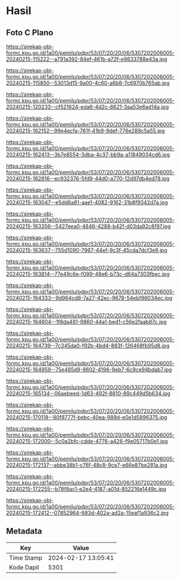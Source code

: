 # Hasil

## Foto C Plano

https://sirekap-obj-formc.kpu.go.id/1a00/pemilu/pdpr/53/07/20/20/06/5307202006005-20240215-115222--a791a392-84ef-461b-a72f-e9833788e43a.jpg

https://sirekap-obj-formc.kpu.go.id/1a00/pemilu/pdpr/53/07/20/20/06/5307202006005-20240215-115850--53013d15-9a00-4c60-a6b8-7c6970b765ab.jpg

https://sirekap-obj-formc.kpu.go.id/1a00/pemilu/pdpr/53/07/20/20/06/5307202006005-20240215-120233--cf521624-eda6-4d2c-8621-3aa53e6ad14a.jpg

https://sirekap-obj-formc.kpu.go.id/1a00/pemilu/pdpr/53/07/20/20/06/5307202006005-20240215-162152--99e4ecfa-761f-41b9-9def-776e289c5a55.jpg

https://sirekap-obj-formc.kpu.go.id/1a00/pemilu/pdpr/53/07/20/20/06/5307202006005-20240215-162413--3b7e8554-3dba-4c37-bb9a-a11849034cd6.jpg

https://sirekap-obj-formc.kpu.go.id/1a00/pemilu/pdpr/53/07/20/20/06/5307202006005-20240215-162816--ec932376-5fd9-44d0-a770-12d97db4ed78.jpg

https://sirekap-obj-formc.kpu.go.id/1a00/pemilu/pdpr/53/07/20/20/06/5307202006005-20240215-163047--e5dd6a81-aae1-4082-9162-31b8f9342d7a.jpg

https://sirekap-obj-formc.kpu.go.id/1a00/pemilu/pdpr/53/07/20/20/06/5307202006005-20240215-163356--5427eea0-4846-4288-b42f-d03da92c8f97.jpg

https://sirekap-obj-formc.kpu.go.id/1a00/pemilu/pdpr/53/07/20/20/06/5307202006005-20240215-163637--755d1090-7967-44ef-9c3f-45cda7dcf3e9.jpg

https://sirekap-obj-formc.kpu.go.id/1a00/pemilu/pdpr/53/07/20/20/06/5307202006005-20240215-163814--77e49c6e-f099-48e6-b73c-d64a7303fbec.jpg

https://sirekap-obj-formc.kpu.go.id/1a00/pemilu/pdpr/53/07/20/20/06/5307202006005-20240215-164333--9d964cd8-7a27-42ec-9678-54ebf86034ec.jpg

https://sirekap-obj-formc.kpu.go.id/1a00/pemilu/pdpr/53/07/20/20/06/5307202006005-20240215-164604--1f8da481-9860-44a1-bed1-c56e2faab87c.jpg

https://sirekap-obj-formc.kpu.go.id/1a00/pemilu/pdpr/53/07/20/20/06/5307202006005-20240215-164739--7c345da0-f92b-4bd4-883f-126468fb95d8.jpg

https://sirekap-obj-formc.kpu.go.id/1a00/pemilu/pdpr/53/07/20/20/06/5307202006005-20240215-164959--75e485d9-8602-4196-9eb7-6c9ce94bdab7.jpg

https://sirekap-obj-formc.kpu.go.id/1a00/pemilu/pdpr/53/07/20/20/06/5307202006005-20240215-165134--06aebeed-1d63-492f-8810-89c449d5b634.jpg

https://sirekap-obj-formc.kpu.go.id/1a00/pemilu/pdpr/53/07/20/20/06/5307202006005-20240215-170118--80f8777f-bebc-40ea-989d-e0e1d5896375.jpg

https://sirekap-obj-formc.kpu.go.id/1a00/pemilu/pdpr/53/07/20/20/06/5307202006005-20240215-172000--5c0a2bfc-cdde-4776-a426-f9e05717b0e1.jpg

https://sirekap-obj-formc.kpu.go.id/1a00/pemilu/pdpr/53/07/20/20/06/5307202006005-20240215-172137--abbe38b1-c76f-48c8-9ce7-e66e87be281a.jpg

https://sirekap-obj-formc.kpu.go.id/1a00/pemilu/pdpr/53/07/20/20/06/5307202006005-20240215-172255--b78f8ac1-e2e4-4187-a01d-852216e1449c.jpg

https://sirekap-obj-formc.kpu.go.id/1a00/pemilu/pdpr/53/07/20/20/06/5307202006005-20240215-172412--07852964-683d-402a-ad2a-15eaf1a936c2.jpg


## Metadata

| Key        | Value               |
| ---------- | ------------------- |
| Time Stamp | 2024-02-17 13:05:41 |
| Kode Dapil | 5301                |



